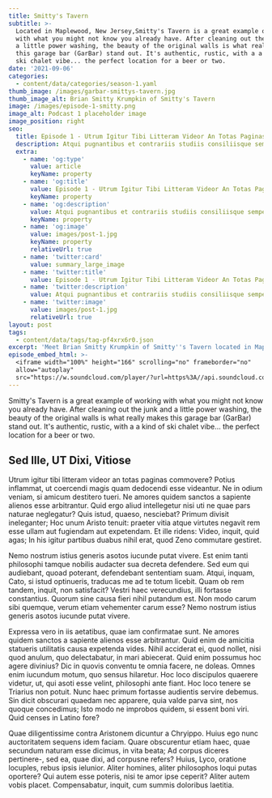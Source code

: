 ```yaml
---
title: Smitty's Tavern
subtitle: >-
  Located in Maplewood, New Jersey,Smitty's Tavern is a great example of working
  with what you might not know you already have. After cleaning out the junk and
  a little power washing, the beauty of the original walls is what really makes
  this garage bar (GarBar) stand out. It's authentic, rustic, with a a kind of
  ski chalet vibe... the perfect location for a beer or two.
date: '2021-09-06'
categories:
  - content/data/categories/season-1.yaml
thumb_image: /images/garbar-smittys-tavern.jpg
thumb_image_alt: Brian Smitty Krumpkin of Smitty's Tavern
image: /images/episode-1-smitty.png
image_alt: Podcast 1 placeholder image
image_position: right
seo:
  title: Episode 1 - Utrum Igitur Tibi Litteram Videor An Totas Paginas
  description: Atqui pugnantibus et contrariis studiis consiliisque semper utens nihil
  extra:
    - name: 'og:type'
      value: article
      keyName: property
    - name: 'og:title'
      value: Episode 1 - Utrum Igitur Tibi Litteram Videor An Totas Paginas
      keyName: property
    - name: 'og:description'
      value: Atqui pugnantibus et contrariis studiis consiliisque semper utens nihil
      keyName: property
    - name: 'og:image'
      value: images/post-1.jpg
      keyName: property
      relativeUrl: true
    - name: 'twitter:card'
      value: summary_large_image
    - name: 'twitter:title'
      value: Episode 1 - Utrum Igitur Tibi Litteram Videor An Totas Paginas
    - name: 'twitter:description'
      value: Atqui pugnantibus et contrariis studiis consiliisque semper utens nihil
    - name: 'twitter:image'
      value: images/post-1.jpg
      relativeUrl: true
layout: post
tags:
  - content/data/tags/tag-pf4xrx6r0.json
excerpt: 'Meet Brian Smitty Krumpkin of Smitty''s Tavern located in Maplewood, NJ.'
episode_embed_html: >-
  <iframe width="100%" height="166" scrolling="no" frameborder="no"
  allow="autoplay"
  src="https://w.soundcloud.com/player/?url=https%3A//api.soundcloud.com/tracks/387283889&color=%23ff5500&auto_play=false&hide_related=false&show_comments=true&show_user=true&show_reposts=false&show_teaser=true"></iframe>
---
```

Smitty's Tavern is a great example of working with what you might not know you already have. After cleaning out the junk and a little power washing, the beauty of the original walls is what really makes this garage bar (GarBar) stand out. It's authentic, rustic, with a a kind of ski chalet vibe...  the perfect location for a beer or two.

## Sed Ille, UT Dixi, Vitiose

Utrum igitur tibi litteram videor an totas paginas commovere? Potius inflammat, ut coercendi magis quam dedocendi esse videantur. Ne in odium veniam, si amicum destitero tueri. Ne amores quidem sanctos a sapiente alienos esse arbitrantur. Quid ergo aliud intellegetur nisi uti ne quae pars naturae neglegatur? Quis istud, quaeso, nesciebat? Primum divisit ineleganter; Hoc unum Aristo tenuit: praeter vitia atque virtutes negavit rem esse ullam aut fugiendam aut expetendam. Et ille ridens: Video, inquit, quid agas; In his igitur partibus duabus nihil erat, quod Zeno commutare gestiret.

Nemo nostrum istius generis asotos iucunde putat vivere.
Est enim tanti philosophi tamque nobilis audacter sua decreta defendere. Sed eum qui audiebant, quoad poterant, defendebant sententiam suam. Atqui, inquam, Cato, si istud optinueris, traducas me ad te totum licebit. Quam ob rem tandem, inquit, non satisfacit? Vestri haec verecundius, illi fortasse constantius. Quorum sine causa fieri nihil putandum est. Non modo carum sibi quemque, verum etiam vehementer carum esse? Nemo nostrum istius generis asotos iucunde putat vivere.

Expressa vero in iis aetatibus, quae iam confirmatae sunt.
Ne amores quidem sanctos a sapiente alienos esse arbitrantur. Quid enim de amicitia statueris utilitatis causa expetenda vides. Nihil acciderat ei, quod nollet, nisi quod anulum, quo delectabatur, in mari abiecerat. Quid enim possumus hoc agere divinius? Dic in quovis conventu te omnia facere, ne doleas. Omnes enim iucundum motum, quo sensus hilaretur. Hoc loco discipulos quaerere videtur, ut, qui asoti esse velint, philosophi ante fiant. Hoc loco tenere se Triarius non potuit. Nunc haec primum fortasse audientis servire debemus. Sin dicit obscurari quaedam nec apparere, quia valde parva sint, nos quoque concedimus; Isto modo ne improbos quidem, si essent boni viri. Quid censes in Latino fore?

Quae diligentissime contra Aristonem dicuntur a Chryippo. Huius ego nunc auctoritatem sequens idem faciam. Quare obscurentur etiam haec, quae secundum naturam esse dicimus, in vita beata; Ad corpus diceres pertinere-, sed ea, quae dixi, ad corpusne refers? Huius, Lyco, oratione locuples, rebus ipsis ielunior. Aliter homines, aliter philosophos loqui putas oportere? Qui autem esse poteris, nisi te amor ipse ceperit? Aliter autem vobis placet. Compensabatur, inquit, cum summis doloribus laetitia.
